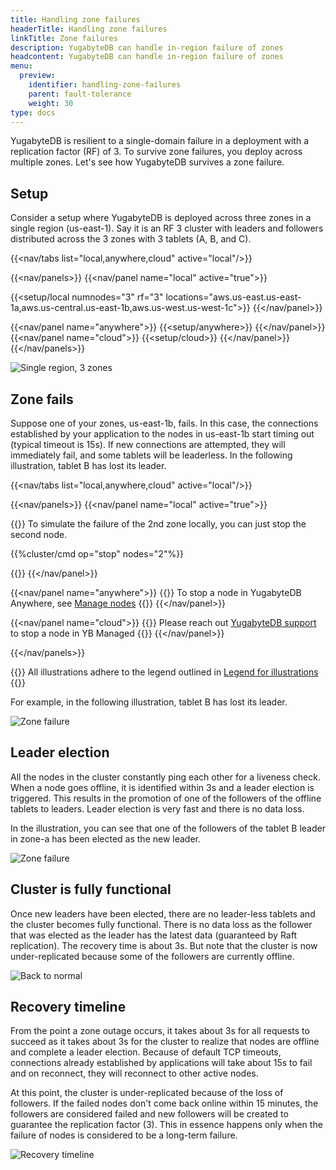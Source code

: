 ```yaml
---
title: Handling zone failures
headerTitle: Handling zone failures
linkTitle: Zone failures
description: YugabyteDB can handle in-region failure of zones
headcontent: YugabyteDB can handle in-region failure of zones
menu:
  preview:
    identifier: handling-zone-failures
    parent: fault-tolerance
    weight: 30
type: docs
---
```


YugabyteDB is resilient to a single-domain failure in a deployment with a replication factor (RF) of 3. To survive zone failures, you deploy across multiple zones. Let's see how YugabyteDB survives a zone failure.

## Setup

Consider a setup where YugabyteDB is deployed across three zones in a single region (us-east-1). Say it is an RF 3 cluster with leaders and followers distributed across the 3 zones with 3 tablets (A, B, and C).

<!-- begin: nav tabs -->
{{<nav/tabs list="local,anywhere,cloud" active="local"/>}}

{{<nav/panels>}}
{{<nav/panel name="local" active="true">}}
<!-- local cluster setup instructions -->
{{<setup/local numnodes="3" rf="3" locations="aws.us-east.us-east-1a,aws.us-central.us-east-1b,aws.us-west.us-west-1c">}}
{{</nav/panel>}}

{{<nav/panel name="anywhere">}} {{<setup/anywhere>}} {{</nav/panel>}}
{{<nav/panel name="cloud">}} {{<setup/cloud>}} {{</nav/panel>}}
{{</nav/panels>}}
<!-- end: nav tabs -->

![Single region, 3 zones](/images/explore/fault-tolerance/single-region-setup.png)

## Zone fails

Suppose one of your zones, us-east-1b, fails. In this case, the connections established by your application to the nodes in us-east-1b start timing out (typical timeout is 15s). If new connections are attempted, they will immediately fail, and some tablets will be leaderless. In the following illustration, tablet B has lost its leader.

<!-- begin nav tabs -->
{{<nav/tabs list="local,anywhere,cloud" active="local"/>}}

{{<nav/panels>}}
{{<nav/panel name="local" active="true">}}
<!-- local cluster setup instructions -->
{{<collapse title="Simulate failure of a zone locally">}}
To simulate the failure of the 2nd zone locally, you can just stop the second node.

{{%cluster/cmd op="stop" nodes="2"%}}

{{</collapse>}}
{{</nav/panel>}}

{{<nav/panel name="anywhere">}}
{{<note>}} To stop a node in YugabyteDB Anywhere, see [Manage nodes](../../../yugabyte-platform/manage-deployments/remove-nodes/#start-and-stop-node-processes) {{</note>}}
{{</nav/panel>}}

{{<nav/panel name="cloud">}}
{{<note>}} Please reach out [YugabyteDB support](https://support.yugabyte.com) to stop a node in YB Managed {{</note>}}
{{</nav/panel>}}

{{</nav/panels>}}
<!-- end nav tabs -->

{{<note>}}
All illustrations adhere to the legend outlined in [Legend for illustrations](../../../contribute/docs/docs-layout#legend-for-illustrations)
{{</note>}}

For example, in the following illustration, tablet B has lost its leader.

![Zone failure](/images/explore/fault-tolerance/single-region-zone-failure.png)

## Leader election

All the nodes in the cluster constantly ping each other for a liveness check. When a node goes offline, it is identified within 3s and a leader election is triggered. This results in the promotion of one of the followers of the offline tablets to leaders. Leader election is very fast and there is no data loss.

In the illustration, you can see that one of the followers of the tablet B leader in zone-a has been elected as the new leader.

![Zone failure](/images/explore/fault-tolerance/zone-failure-leader-election.png)

## Cluster is fully functional

Once new leaders have been elected, there are no leader-less tablets and the cluster becomes fully functional. There is no data loss as the follower that was elected as the leader has the latest data (guaranteed by Raft replication). The recovery time is about 3s. But note that the cluster is now under-replicated because some of the followers are currently offline.

![Back to normal](/images/explore/fault-tolerance/zone-failure-fully-functional.png)

## Recovery timeline

From the point a zone outage occurs, it takes about 3s for all requests to succeed as it takes about 3s for the cluster to realize that nodes are offline and complete a leader election. Because of default TCP timeouts, connections already established by applications will take about 15s to fail and on reconnect, they will reconnect to other active nodes.

At this point, the cluster is under-replicated because of the loss of followers. If the failed nodes don't come back online within 15 minutes, the followers are considered failed and new followers will be created to guarantee the replication factor (3). This in essence happens only when the failure of nodes is considered to be a long-term failure.

![Recovery timeline](/images/explore/fault-tolerance/zone-failure-recovery-timeline.png)
